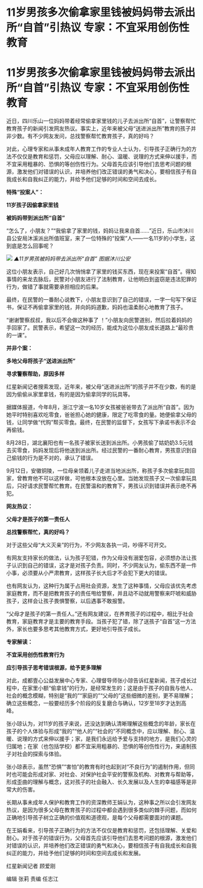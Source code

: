 # 11岁男孩多次偷拿家里钱被妈妈带去派出所“自首”引热议 专家：不宜采用创伤性教育

# 11岁男孩多次偷拿家里钱被妈妈带去派出所“自首”引热议 专家：不宜采用创伤性教育

近日，四川乐山一位妈妈带着经常偷拿家里钱的儿子去派出所“自首”，让警察帮忙教育孩子的新闻引发网友热议。事实上，近年来被父母“送进派出所”教育的孩子并非少数。有不少网友发问，总找警察帮忙教育孩子，真的好吗？

对此，心理专家和从事未成年人教育工作的专业人士认为，引导孩子正确行为的方法不仅仅是教育和惩罚，父母应以理解、耐心、温暖、说理的方式来伸以援手，而不宜采用粗暴的、恐惧的等创伤性行为。父母首先应该引导他们去思考问题的根源，激发他们对错误的认识，并培养他们改正错误的勇气和决心，要相信孩子有自我成长和自我纠正的能力，并给予他们足够的时间和空间去成长。

**特殊“投案人”：**

**11岁孩子因偷拿家里钱**

**被妈妈带到派出所“自首”**

“怎么了，小朋友？”“我偷拿了家里的钱，妈妈让我来自首……”近日，乐山市沐川县公安局沐溪派出所值班室，来了一位特殊的“投案”人——一名11岁的小学生，这到底是怎么回事呢？

![](https://inews.gtimg.com/om_bt/OQpMy4nNxwITecqRZZBlfZ0D4oR_mZSayz5zssWQVU7eYAA/1000)
_▲11岁男孩被妈妈带去派出所“自首” 图据沐川公安_

这位小朋友表示，自己好几次悄悄拿了家里的钱买东西，现在来投案“自首”。得知事情的来龙去脉后，民警对小朋友进行了法制教育，让他明白到盗窃是违法犯罪的行为，做错了事就需要承担相应的后果。

最终，在民警的一番耐心说教下，小朋友意识到了自己的错误，一字一句写下保证书，保证不再偷拿家里的钱，并向妈妈道歉，妈妈也温柔耐心地教育了孩子。

“谢谢警察叔叔，我以后不会做这种事了 ！”小朋友向民警道别，然后拉着妈妈的手回家了。民警表示，希望这一次的经历，能成为这位小朋友成长道路上“最珍贵的一课”。

**并非个案：**

**多地父母将孩子“送进派出所”**

**寻求警察帮助，原因多样**

红星新闻记者搜索发现，近年来，被父母“送进派出所”的孩子并不在少数，有的是因为偷偷从家里拿钱，有的是因为偷拿同学的玩具等。

据媒体报道，今年8月，浙江宁波一名10岁女孩被爸爸带去了派出所“自首”。因为她平时特别喜欢吃零食，爸爸担心她的健康，限定了吃零食的量。她便偷拿父母的钱，让同学做“代购”帮买零食。最终，在民警的监督下，女孩写下承诺书表示不会再偷钱。

8月28日，湖北襄阳也有一名孩子被家长送到派出所。小男孩偷了姑奶奶3.5元钱去买零食，妈妈发现后将他送到派出所。经过民警的一番耐心教育，男孩意识到自己偷钱的行为是不对的，承认了错误。

9月12日，安徽铜陵，一位母亲领着儿子走进当地派出所，称孩子多次偷拿玩具回家，曾教育他不可以这样做，可他根本没放在心里。当她发现孩子又一次偷拿玩具后，只好请求民警帮忙教育。在民警温和的教育下，男孩认识到错误并表示绝不再犯。

**网友热议：**

**父母才是孩子的第一责任人**

**总找警察帮忙，真的好吗？**

对于这些父母“大义灭亲”的行为，不少网友各执一词，吵得不可开交。

有网友支持家长的做法，认为孩子犯错，作为父母没有溺爱包容，必须想办法让孩子认识到自己的错误，这才是对孩子负责。同时，不少网友认为，偷东西不是一件小事，必须要从小严肃教育，这样孩子长大后才不会犯下更大的错误。

也有网友认为，这种行为属于占用社会资源，发生了这种事情，父母应该优先考虑家庭教育，而不是把教育孩子的责任甩给警察，并且动不动就用警察来吓唬和威胁孩子，这样会让孩子畏惧警察，以后遇事不敢报警。

“父母才是孩子的第一责任人。”还有网友建议，在养育孩子的过程中，相比于社会教育，家庭教育才是主要的教育手段。当孩子犯了错，除了送孩子“自首”这一方法外，家长也要多思考其他教育方式，更好地引导孩子成长。

**专家解读：**

**不宜采用创伤性教育行为**

**应引导孩子思考错误根源，给予更多理解**

对此，成都壹心公益发展中心专家、心理督导师张小琼告诉红星新闻，孩子成长过程中，在家里小额“偷拿钱”的行为，是经常发生的；这是由于孩子的自我与他人、社会的概念模糊，特别是“我的”“家庭的”“父母的”这些细微的差别，更不易理解；确立这些概念，一般要经历多个阶段的反复磨合与确认，12岁至18岁才达到高峰。

张小琼认为，对11岁的孩子来说，还没达到确认清晰理解这些概念的年龄，家长在孩子的个人体验与形成“我的”“他人的”“社会的”不同概念中，应以理解、耐心、温暖、说理的方式来伸以援手；家，是我们永远给予爱与支持的地方，是我们心灵的归属地；在家（也包括学校）都不宜采用粗暴的、恐惧的等创伤性行为，来遏制孩子对社会的探索与体验。

张小琼表示，虽然“恐惧”“害怕”的教育有时也起到对“不良行为”的遏制作用，但同时也可能会形成对家、对社会、对保护社会平安的警察及机构、对教育与帮助等，形成歪曲的理解与概念，这对孩子的社会融入、长久发展以及人生的幸福感等是非常大的伤害。

长期从事未成年人保护和教育工作的资深教师王娟认为，这种事之所以会引发网友热议，是因为很多父母在教育孩子的过程中都会遇到很多类似的棘手问题，而如何正确地引导孩子树立正确的价值观和道德观，是每个父母都需要面对的课题。

在王娟看来，引导孩子正确行为的方法不仅仅是教育和惩罚，还包括理解、关爱和耐心。对于孩子的错误行为，父母首先应该引导他们去思考问题的根源，激发他们对错误的认识，并培养他们改正错误的勇气和决心，要相信孩子有自我成长和自我纠正的能力，并给予他们足够的时间和空间去成长和发展。

红星新闻记者 顾爱刚

编辑 张莉 责编 任志江

